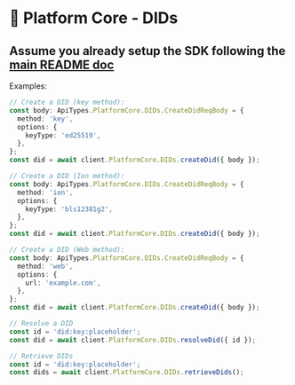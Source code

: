 # 🧍 Platform Core - DIDs

## Assume you already setup the SDK following the [main README doc](https://github.com/Mingyang-Li/mattr-vii#readme)

Examples:
```ts
// Create a DID (key method):
const body: ApiTypes.PlatformCore.DIDs.CreateDidReqBody = {
  method: 'key',
  options: {
    keyType: 'ed25519',
  },
};
const did = await client.PlatformCore.DIDs.createDid({ body });
```

```ts
// Create a DID (Ion method):
const body: ApiTypes.PlatformCore.DIDs.CreateDidReqBody = {
  method: 'ion',
  options: {
    keyType: 'bls12381g2',
  },
};
const did = await client.PlatformCore.DIDs.createDid({ body });
```

```ts
// Create a DID (Web method):
const body: ApiTypes.PlatformCore.DIDs.CreateDidReqBody = {
  method: 'web',
  options: {
    url: 'example.com',
  },
};
const did = await client.PlatformCore.DIDs.createDid({ body });
```

```ts
// Resolve a DID
const id = 'did:key:placeholder';
const did = await client.PlatformCore.DIDs.resolveDid({ id });
```

```ts
// Retrieve DIDs
const id = 'did:key:placeholder';
const dids = await client.PlatformCore.DIDs.retrieveDids();
```